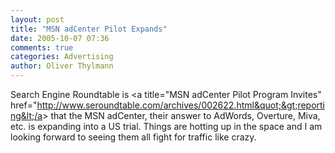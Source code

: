 ```yaml
---
layout: post
title: "MSN adCenter Pilot Expands"
date: 2005-10-07 07:36
comments: true
categories: Advertising
author: Oliver Thylmann
---
```



Search Engine Roundtable is &lt;a title=&quot;MSN adCenter Pilot Program Invites&quot; href=&quot;http://www.seroundtable.com/archives/002622.html&quot;&gt;reporting&lt;/a&gt; that the MSN adCenter, their answer to AdWords, Overture, Miva, etc. is expanding into a US trial. Things are hotting up in the space and I am looking forward to seeing them all fight for traffic like crazy.


